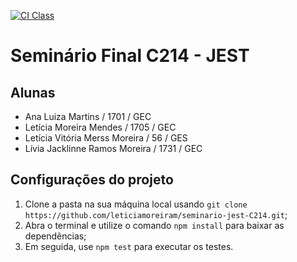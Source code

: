 [![CI Class](https://github.com/leticiamoreiram/seminario-jest-C214/actions/workflows/ci.yml/badge.svg)](https://github.com/leticiamoreiram/seminario-jest-C214/actions/workflows/ci.yml)


# Seminário Final C214 - JEST

## Alunas
- Ana Luiza Martins / 1701 / GEC
- Letícia Moreira Mendes / 1705 / GEC
- Letícia Vitória Merss Moreira / 56 / GES
- Lívia Jacklinne Ramos Moreira / 1731 / GEC

## Configurações do projeto
1. Clone a pasta na sua máquina local usando `git clone https://github.com/leticiamoreiram/seminario-jest-C214.git`;
2. Abra o terminal e utilize o comando `npm install` para baixar as dependências; 
3. Em seguida, use `npm test` para executar os testes.
